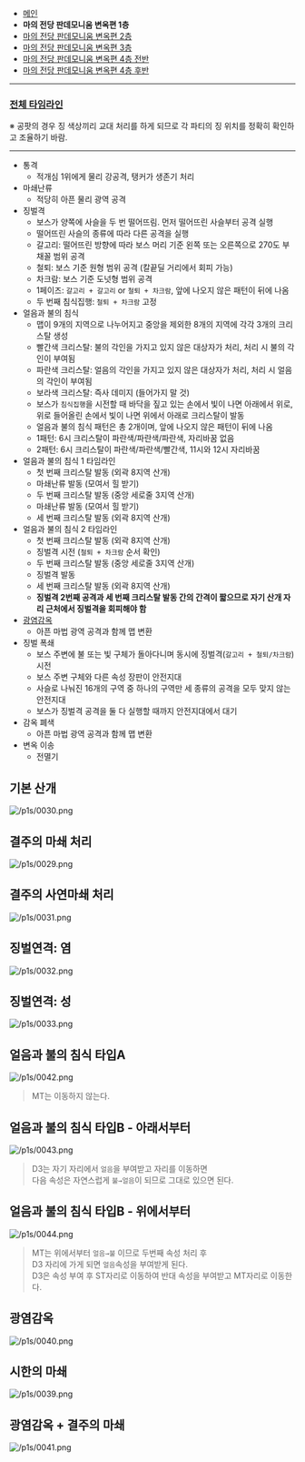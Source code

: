 - [메인](https://github.com/Gangaemonium/Asphodelos/tree/main/README.md)
- __마의 전당 판데모니움 변옥편 1층__
- [마의 전당 판데모니움 변옥편 2층](https://github.com/Gangaemonium/Asphodelos/tree/main/p2s/README.md)
- [마의 전당 판데모니움 변옥편 3층](https://github.com/Gangaemonium/Asphodelos/tree/main/p3s/README.md)
- [마의 전당 판데모니움 변옥편 4층 전반](https://github.com/Gangaemonium/Asphodelos/tree/main/p4s_I/README.md) 
- [마의 전당 판데모니움 변옥편 4층 후반](https://github.com/Gangaemonium/Asphodelos/tree/main/p4s_II/README.md)

--------

### [전체 타임라인](https://github.com/Gangaemonium/Asphodelos/tree/main/timeline/p1s.md)

※ 공팟의 경우 징 색상끼리 교대 처리를 하게 되므로 각 파티의 징 위치를 정확히 확인하고 조율하기 바람.

--------

- 통격
    - 적개심 1위에게 물리 강공격, 탱커가 생존기 처리
- 마쇄난류
    - 적당히 아픈 물리 광역 공격
- 징벌격
    - 보스가 양쪽에 사슬을 두 번 떨어뜨림. 먼저 떨어뜨린 사슬부터 공격 실행
    - 떨어뜨린 사슬의 종류에 따라 다른 공격을 실행
    - 갈고리: 떨어뜨린 방향에 따라 보스 머리 기준 왼쪽 또는 오른쪽으로 270도 부채꼴 범위 공격
    - 철퇴: 보스 기준 원형 범위 공격 (칼끝딜 거리에서 회피 가능)
    - 차크람: 보스 기준 도넛형 범위 공격
    - 1페이즈: `갈고리 + 갈고리` or `철퇴 + 차크람`, 앞에 나오지 않은 패턴이 뒤에 나옴
    - 두 번째 침식집행: `철퇴 + 차크람` 고정
- 얼음과 불의 침식
    - 맵이 9개의 지역으로 나누어지고 중앙을 제외한 8개의 지역에 각각 3개의 크리스탈 생성
    - 빨간색 크리스탈: 불의 각인을 가지고 있지 않은 대상자가 처리, 처리 시 불의 각인이 부여됨
    - 파란색 크리스탈: 얼음의 각인을 가지고 있지 않은 대상자가 처리, 처리 시 얼음의 각인이 부여됨
    - 보라색 크리스탈: 즉사 데미지 (들어가지 말 것)
    - 보스가 `침식집행`을 시전할 때 바닥을 짚고 있는 손에서 빛이 나면 아래에서 위로, 위로 들어올린 손에서 빛이 나면 위에서 아래로 크리스탈이 발동
    - 얼음과 불의 침식 패턴은 총 2개이며, 앞에 나오지 않은 패턴이 뒤에 나옴
    - 1패턴: 6시 크리스탈이 파란색/파란색/파란색, 자리바꿈 없음
    - 2패턴: 6시 크리스탈이 파란색/파란색/빨간색, 11시와 12시 자리바꿈
- 얼음과 불의 침식 1 타임라인
    - 첫 번째 크리스탈 발동 (외곽 8지역 산개)
    - 마쇄난류 발동 (모여서 힐 받기)
    - 두 번째 크리스탈 발동 (중앙 세로줄 3지역 산개)
    - 마쇄난류 발동 (모여서 힐 받기)
    - 세 번째 크리스탈 발동 (외곽 8지역 산개)
- 얼음과 불의 침식 2 타임라인
    - 첫 번째 크리스탈 발동 (외곽 8지역 산개)
    - 징벌격 시전 (`철퇴 + 차크람` 순서 확인)
    - 두 번째 크리스탈 발동 (중앙 세로줄 3지역 산개)
    - 징벌격 발동
    - 세 번째 크리스탈 발동 (외곽 8지역 산개)
    - **징벌격 2번째 공격과 세 번째 크리스탈 발동 간의 간격이 짧으므로 자기 산개 자리 근처에서 징벌격을 회피해야 함**
- [광염감옥](#광염감옥)
    - 아픈 마법 광역 공격과 함께 맵 변환
- 징벌 폭쇄
    - 보스 주변에 불 또는 빛 구체가 돌아다니며 동시에 징벌격(`갈고리 + 철퇴/차크람`) 시전
    - 보스 주변 구체와 다른 속성 장판이 안전지대
    - 사슬로 나눠진 16개의 구역 중 하나의 구역만 세 종류의 공격을 모두 맞지 않는 안전지대
    - 보스가 징벌격 공격을 둘 다 실행할 때까지 안전지대에서 대기
- 감옥 폐색
    - 아픈 마법 광역 공격과 함께 맵 변환
- 변옥 이송
    - 전멸기

## 기본 산개
![/p1s/0030.png](https://raw.githubusercontent.com/Gangaemonium/Asphodelos/main/p1s/0030.png)
## 결주의 마쇄 처리
![/p1s/0029.png](https://raw.githubusercontent.com/Gangaemonium/Asphodelos/main/p1s/0029.png)
## 결주의 사연마쇄 처리
![/p1s/0031.png](https://raw.githubusercontent.com/Gangaemonium/Asphodelos/main/p1s/0031.png)
## 징벌연격: 염
![/p1s/0032.png](https://raw.githubusercontent.com/Gangaemonium/Asphodelos/main/p1s/0032.png)
## 징벌연격: 성
![/p1s/0033.png](https://raw.githubusercontent.com/Gangaemonium/Asphodelos/main/p1s/0033.png)
## 얼음과 불의 침식 타입A
![/p1s/0042.png](https://raw.githubusercontent.com/Gangaemonium/Asphodelos/main/p1s/0042.png)
> MT는 이동하지 않는다.
## 얼음과 불의 침식 타입B - 아래서부터
![/p1s/0043.png](https://raw.githubusercontent.com/Gangaemonium/Asphodelos/main/p1s/0043.png)
> D3는 자기 자리에서 `얼음`을 부여받고 자리를 이동하면<br>다음 속성은 자연스럽게 `불→얼음`이 되므로 그대로 있으면 된다.
## 얼음과 불의 침식 타입B - 위에서부터
![/p1s/0044.png](https://raw.githubusercontent.com/Gangaemonium/Asphodelos/main/p1s/0044.png)
> MT는 위에서부터 `얼음→불` 이므로 두번째 속성 처리 후<br>D3 자리에 가게 되면 `얼음`속성을 부여받게 된다.<br>
> D3은 속성 부여 후 ST자리로 이동하여 반대 속성을 부여받고 MT자리로 이동한다.
## 광염감옥
![/p1s/0040.png](https://raw.githubusercontent.com/Gangaemonium/Asphodelos/main/p1s/0040.png)
## 시한의 마쇄
![/p1s/0039.png](https://raw.githubusercontent.com/Gangaemonium/Asphodelos/main/p1s/0039.png)
## 광염감옥 + 결주의 마쇄
![/p1s/0041.png](https://raw.githubusercontent.com/Gangaemonium/Asphodelos/main/p1s/0041.png)